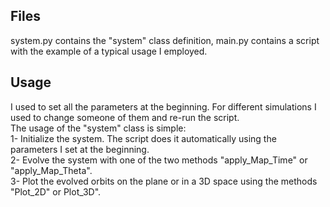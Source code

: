 ## Files

system.py contains the "system" class definition, main.py contains a script with the example of a typical usage I employed.

## Usage

I used to set all the parameters at the beginning. For different simulations I used to change someone of them and re-run the script.  
The usage of the "system" class is simple:  
1- Initialize the system. The script does it automatically using the parameters I set at the beginning.  
2- Evolve the system with one of the two methods "apply_Map_Time" or "apply_Map_Theta".  
3- Plot the evolved orbits on the plane or in a 3D space using the methods "Plot_2D" or Plot_3D".  
